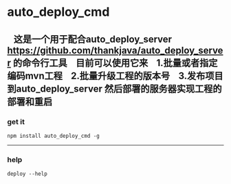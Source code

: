 # auto_deploy_cmd
    这是一个用于配合auto_deploy_server https://github.com/thankjava/auto_deploy_server 的命令行工具
    目前可以使用它来
    1.批量或者指定编码mvn工程
    2.批量升级工程的版本号
    3.发布项目到auto_deploy_server 然后部署的服务器实现工程的部署和重启
---
### get it
    npm install auto_deploy_cmd -g
---
### help
    deploy --help
